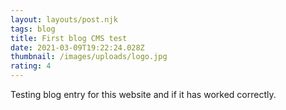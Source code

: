 ```yaml
---
layout: layouts/post.njk
tags: blog
title: First blog CMS test
date: 2021-03-09T19:22:24.028Z
thumbnail: /images/uploads/logo.jpg
rating: 4
---
```

Testing blog entry for this website and if it has worked correctly.
